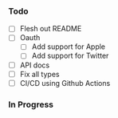 ### Todo

- [ ] Flesh out README
- [ ] Oauth
  - [ ] Add support for Apple
  - [ ] Add support for Twitter
- [ ] API docs
- [ ] Fix all types
- [ ] CI/CD using Github Actions

### In Progress
